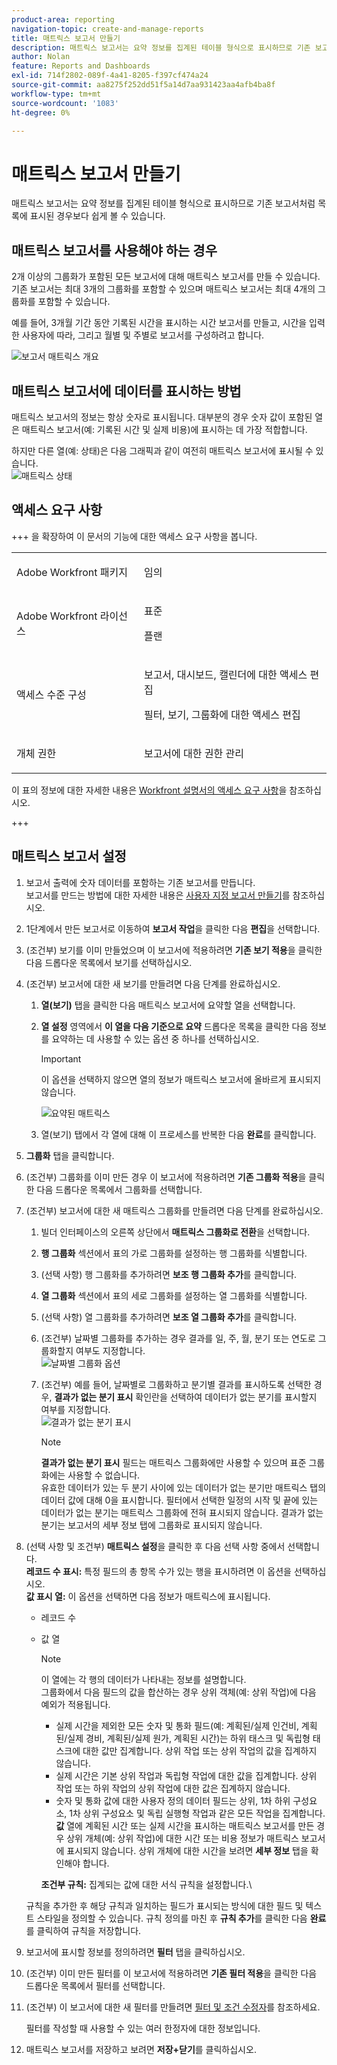 ```yaml
---
product-area: reporting
navigation-topic: create-and-manage-reports
title: 매트릭스 보고서 만들기
description: 매트릭스 보고서는 요약 정보를 집계된 테이블 형식으로 표시하므로 기존 보고서처럼 목록에 표시된 경우보다 쉽게 볼 수 있습니다.
author: Nolan
feature: Reports and Dashboards
exl-id: 714f2802-089f-4a41-8205-f397cf474a24
source-git-commit: aa8275f252dd51f5a14d7aa931423aa4afb4ba8f
workflow-type: tm+mt
source-wordcount: '1083'
ht-degree: 0%

---
```


# 매트릭스 보고서 만들기

매트릭스 보고서는 요약 정보를 집계된 테이블 형식으로 표시하므로 기존 보고서처럼 목록에 표시된 경우보다 쉽게 볼 수 있습니다.

## 매트릭스 보고서를 사용해야 하는 경우

2개 이상의 그룹화가 포함된 모든 보고서에 대해 매트릭스 보고서를 만들 수 있습니다. 기존 보고서는 최대 3개의 그룹화를 포함할 수 있으며 매트릭스 보고서는 최대 4개의 그룹화를 포함할 수 있습니다.

예를 들어, 3개월 기간 동안 기록된 시간을 표시하는 시간 보고서를 만들고, 시간을 입력한 사용자에 따라, 그리고 월별 및 주별로 보고서를 구성하려고 합니다.

![보고서 매트릭스 개요](assets/report-matrix-overview-350x123.png)

## 매트릭스 보고서에 데이터를 표시하는 방법

매트릭스 보고서의 정보는 항상 숫자로 표시됩니다. 대부분의 경우 숫자 값이 포함된 열은 매트릭스 보고서(예: 기록된 시간 및 실제 비용)에 표시하는 데 가장 적합합니다.

하지만 다른 열(예: 상태)은 다음 그래픽과 같이 여전히 매트릭스 보고서에 표시될 수 있습니다.\
![매트릭스 상태](assets/report-matrix-status-350x73.png)

## 액세스 요구 사항

+++ 을 확장하여 이 문서의 기능에 대한 액세스 요구 사항을 봅니다. 

<table style="table-layout:auto"> 
 <col> 
 <col> 
 <tbody> 
  <tr> 
   <td role="rowheader">Adobe Workfront 패키지</td> 
   <td> <p>임의</p> </td> 
  </tr> 
  <tr> 
   <td role="rowheader">Adobe Workfront 라이선스</td> 
   <td> 
      <p>표준</p>
      <p>플랜</p>
   </td>
  </tr> 
  <tr> 
   <td role="rowheader">액세스 수준 구성</td> 
   <td> <p>보고서, 대시보드, 캘린더에 대한 액세스 편집</p> <p>필터, 보기, 그룹화에 대한 액세스 편집</p> </td> 
  </tr> 
  <tr> 
   <td role="rowheader">개체 권한</td> 
 <td> <p>보고서에 대한 권한 관리</p></td>  
  </tr> 
 </tbody> 
</table>

이 표의 정보에 대한 자세한 내용은 [Workfront 설명서의 액세스 요구 사항](/help/quicksilver/administration-and-setup/add-users/access-levels-and-object-permissions/access-level-requirements-in-documentation.md)을 참조하십시오.

+++

## 매트릭스 보고서 설정

1. 보고서 출력에 숫자 데이터를 포함하는 기존 보고서를 만듭니다.\
   보고서를 만드는 방법에 대한 자세한 내용은 [사용자 지정 보고서 만들기](../../../reports-and-dashboards/reports/creating-and-managing-reports/create-custom-report.md)를 참조하십시오.

1. 1단계에서 만든 보고서로 이동하여 **보고서 작업**&#x200B;을 클릭한 다음 **편집**&#x200B;을 선택합니다.

1. (조건부) 보기를 이미 만들었으며 이 보고서에 적용하려면 **기존 보기 적용**&#x200B;을 클릭한 다음 드롭다운 목록에서 보기를 선택하십시오.
1. (조건부) 보고서에 대한 새 보기를 만들려면 다음 단계를 완료하십시오.

   1. **열(보기)** 탭을 클릭한 다음 매트릭스 보고서에 요약할 열을 선택합니다.
   1. **열 설정** 영역에서 **이 열을 다음 기준으로 요약** 드롭다운 목록을 클릭한 다음 정보를 요약하는 데 사용할 수 있는 옵션 중 하나를 선택하십시오.

      >[!IMPORTANT]
      >
      >이 옵션을 선택하지 않으면 열의 정보가 매트릭스 보고서에 올바르게 표시되지 않습니다.

      ![요약된 매트릭스](assets/qs-report-matrix-summarized-350x392.png)

   1. 열(보기) 탭에서 각 열에 대해 이 프로세스를 반복한 다음 **완료**&#x200B;를 클릭합니다.

1. **그룹화** 탭을 클릭합니다.
1. (조건부) 그룹화를 이미 만든 경우 이 보고서에 적용하려면 **기존 그룹화 적용**&#x200B;을 클릭한 다음 드롭다운 목록에서 그룹화를 선택합니다.
1. (조건부) 보고서에 대한 새 매트릭스 그룹화를 만들려면 다음 단계를 완료하십시오.

   1. 빌더 인터페이스의 오른쪽 상단에서 **매트릭스 그룹화로 전환**&#x200B;을 선택합니다.
   1. **행 그룹화** 섹션에서 표의 가로 그룹화를 설정하는 행 그룹화를 식별합니다.
   1. (선택 사항) 행 그룹화를 추가하려면 **보조 행 그룹화 추가**&#x200B;를 클릭합니다.
   1. **열 그룹화** 섹션에서 표의 세로 그룹화를 설정하는 열 그룹화를 식별합니다.
   1. (선택 사항) 열 그룹화를 추가하려면 **보조 열 그룹화 추가**&#x200B;를 클릭합니다.
   1. (조건부) 날짜별 그룹화를 추가하는 경우 결과를 일, 주, 월, 분기 또는 연도로 그룹화할지 여부도 지정합니다.\
      ![날짜별 그룹화 옵션](assets/qs-grouping-by-date-options-for-matrix-report-350x450.png)

   1. (조건부) 예를 들어, 날짜별로 그룹화하고 분기별 결과를 표시하도록 선택한 경우, **결과가 없는 분기 표시** 확인란을 선택하여 데이터가 없는 분기를 표시할지 여부를 지정합니다.\
      ![결과가 없는 분기 표시](assets/qs-show-quarters-with-no-results-on-matrix-report-350x175.png)

      >[!NOTE]
      >
      >**결과가 없는 분기 표시** 필드는 매트릭스 그룹화에만 사용할 수 있으며 표준 그룹화에는 사용할 수 없습니다.\
      >유효한 데이터가 있는 두 분기 사이에 있는 데이터가 없는 분기만 매트릭스 탭의 데이터 값에 대해 0을 표시합니다. 필터에서 선택한 일정의 시작 및 끝에 있는 데이터가 없는 분기는 매트릭스 그룹화에 전혀 표시되지 않습니다. 결과가 없는 분기는 보고서의 세부 정보 탭에 그룹화로 표시되지 않습니다.

1. (선택 사항 및 조건부) **매트릭스 설정**&#x200B;을 클릭한 후 다음 선택 사항 중에서 선택합니다.\
   **레코드 수 표시:** 특정 필드의 총 항목 수가 있는 행을 표시하려면 이 옵션을 선택하십시오.\
   **값 표시 열:** 이 옵션을 선택하면 다음 정보가 매트릭스에 표시됩니다.

   * 레코드 수
   * 값 열

     >[!NOTE]
     >
     >이 열에는 각 행의 데이터가 나타내는 정보를 설명합니다.\
     >그룹화에서 다음 필드의 값을 합산하는 경우 상위 객체(예: 상위 작업)에 다음 예외가 적용됩니다.
     >
     >   
     >   
     >   * 실제 시간을 제외한 모든 숫자 및 통화 필드(예: 계획된/실제 인건비, 계획된/실제 경비, 계획된/실제 원가, 계획된 시간)는 하위 태스크 및 독립형 태스크에 대한 값만 집계합니다. 상위 작업 또는 상위 작업의 값을 집계하지 않습니다.
     >   * 실제 시간은 기본 상위 작업과 독립형 작업에 대한 값을 집계합니다. 상위 작업 또는 하위 작업의 상위 작업에 대한 값은 집계하지 않습니다.
     >   * 숫자 및 통화 값에 대한 사용자 정의 데이터 필드는 상위, 1차 하위 구성요소, 1차 상위 구성요소 및 독립 실행형 작업과 같은 모든 작업을 집계합니다. **값** 열에 계획된 시간 또는 실제 시간을 표시하는 매트릭스 보고서를 만든 경우 상위 개체(예: 상위 작업)에 대한 시간 또는 비용 정보가 매트릭스 보고서에 표시되지 않습니다. 상위 개체에 대한 시간을 보려면 **세부 정보** 탭을 확인해야 합니다.
     >   
     >   
     >**조건부 규칙:** 집계되는 값에 대한 서식 규칙을 설정합니다.\

   규칙을 추가한 후 해당 규칙과 일치하는 필드가 표시되는 방식에 대한 필드 및 텍스트 스타일을 정의할 수 있습니다. 규칙 정의를 마친 후 **규칙 추가**&#x200B;를 클릭한 다음 **완료**&#x200B;를 클릭하여 규칙을 저장합니다.

1. 보고서에 표시할 정보를 정의하려면 **필터** 탭을 클릭하십시오.
1. (조건부) 이미 만든 필터를 이 보고서에 적용하려면 **기존 필터 적용**&#x200B;을 클릭한 다음 드롭다운 목록에서 필터를 선택합니다.
1. (조건부) 이 보고서에 대한 새 필터를 만들려면 [필터 및 조건 수정자](../../../reports-and-dashboards/reports/reporting-elements/filter-condition-modifiers.md)를 참조하세요.

   <!--
   <MadCap:conditionalText data-mc-conditions="QuicksilverOrClassic.Draft mode">
   and
   <a href="../../../reports-and-dashboards/reports/reporting-elements/advanced-filter-condition-qualifiers.md" class="MCXref xref">Advanced Filter and condition qualifiers </a>
   </MadCap:conditionalText>
   -->

   필터를 작성할 때 사용할 수 있는 여러 한정자에 대한 정보입니다.

1. 매트릭스 보고서를 저장하고 보려면 **저장+닫기**&#x200B;를 클릭하십시오.
